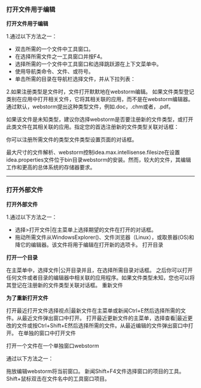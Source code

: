 ### 打开文件用于编辑

**打开文件用于编辑**

1.通过以下方法之一：
* 双击所需的一个文件中工具窗口。
* 在选择所需文件之一工具窗口并按F4。
* 选择所需的一个文件中工具窗口和选择跳跃源在上下文菜单中。
* 使用导航类命令、文件、或符号。
* 单击所需的目录在导航栏选择文件，并从下拉列表：


2.如果注册类型是文件时，文件打开默默地在webstorm编辑。
如果文件类型登记类别在应用中打开相关文件，它将其相关联的应用，而不是在webstorm编辑器。通过默认，webstorm提出这种类型文件，例如.doc，.chm或者，.pdf。

如果该文件是未知类型，建议你选择webstorm是否要注册新的文件类型，或打开此类文件在其相关联的应用。指定您的首选注册新的文件类型关联对话框：

你可以注册所需文件的类型文件类型设置页面的对话框。

最大尺寸的文件解析、webstorm控制idea.max.intellisense.filesize在设置idea.properties文件位于bin目录webstorm的安装。然而，较大的文件，其编辑工作和更高的总体系统的存储器要求。

* * * * *

### 打开外部文件

**打开外部文件**

1.通过以下方法之一：
* 选择>打开文件|在主菜单上选择期望的文件在打开的对话框。
* 拖动所需文件从WindowsExplorer()、文件浏览器（Linux），或取景器(OS)和降它的编辑器。该文件将用于编辑在打开新的选项卡。
打开目录

**打开一个目录**

在主菜单中，选择文件|公开目录并且，在选择所需目录对话框。
之后你可以打开任何文件或者目录的编辑器中相关联的应用程序。如果文件类型未知，您也可以将其登记在注册新的文件类型关联对话框。
重新文件

**为了重新打开文件**

打开最近打开文件选择视点|最新文件在主菜单或新闻Ctrl+E然后选择所需的文件。从最近文件弹出窗口中打开。
打开最近更新文件的主菜单，选择查看|最近更改的文件或按Ctrl+Shift+E然后选择所需的文件。从最近编辑的文件弹出窗口中打开。
在单独的窗口中打开文件

打开一个文件在一个单独窗口webstorm


通过以下方法之一：

拖放编辑webstorm将当前窗口。
新闻Shift+F4文件选择窗口的项目的工具。
Shift+鼠标双击在文件名中的工具窗口项目。
